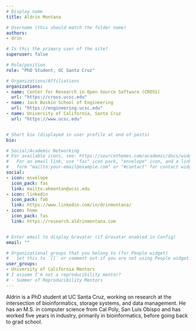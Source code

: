 ```yaml
---
# Display name
title: Aldrin Montana

# Username (this should match the folder name)
authors:
- drin

# Is this the primary user of the site?
superuser: false

# Role/position
role: "PhD Student, UC Santa Cruz"

# Organizations/Affiliations
organizations:
- name: Center for Research in Open Source Software (CROSS)
  url: "https://cross.ucsc.edu"
- name: Jack Baskin School of Engineering
  url: "https://engineering.ucsc.edu"
- name: University of California, Santa Cruz
  url: "https://www.ucsc.edu"


# Short bio (displayed in user profile at end of posts)
bio:

# Social/Academic Networking
# For available icons, see: https://sourcethemes.com/academic/docs/widgets/#icons
#   For an email link, use "fas" icon pack, "envelope" icon, and a link in the
#   form "mailto:your-email@example.com" or "#contact" for contact widget.
social:
- icon: envelope
  icon_pack: fas
  link: mailto:akmontan@ucsc.edu
- icon: linkedin
  icon_pack: fab
  link: https://www.linkedin.com/in/drinmontana/
- icon: home
  icon_pack: fas
  link: https://research.aldrinmontana.com


# Enter email to display Gravatar (if Gravatar enabled in Config)
email: ""

# Organizational groups that you belong to (for People widget)
#   Set this to `[]` or comment out if you are not using People widget.  
user_groups:
- University of California Mentors
# I assume I'm not a reproducibility mentor?
# - Summer of Reproducibility Mentors
---
```

Aldrin is a PhD student at UC Santa Cruz, working on research at the intersection of
bioinformatics, storage systems, and data management. He has an M.S. in computer science
from Cal Poly, San Luis Obispo and has worked five years in industry, primarily in
bioinformatics, before going back to grad school.
